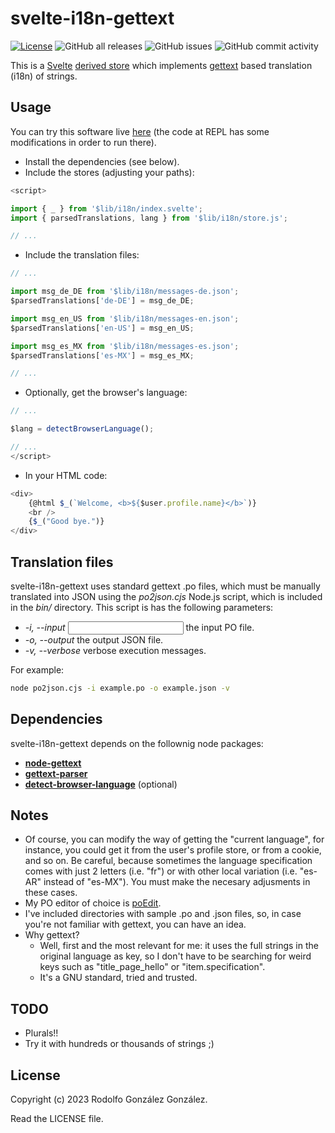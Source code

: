 # svelte-i18n-gettext

[![License](https://img.shields.io/badge/License-BSD_3--Clause-blue.svg)](https://opensource.org/licenses/BSD-3-Clause)
![GitHub all releases](https://img.shields.io/github/downloads/rgglez/svelte-i18n-gettext/total) 
![GitHub issues](https://img.shields.io/github/issues/rgglez/svelte-i18n-gettext) 
![GitHub commit activity](https://img.shields.io/github/commit-activity/y/rgglez/svelte-i18n-gettext)

This is a [Svelte](https://svelte.dev/) [derived store](https://learn.svelte.dev/tutorial/derived-stores) which implements [gettext](https://www.gnu.org/software/gettext/) based translation (i18n) of strings.

## Usage

You can try this software live [here](https://svelte.dev/repl/af093a25e8db40f5b77f9483ccf3919a?version=3.57.0) (the code at REPL has some modifications in order to run there).

* Install the dependencies (see below).
* Include the stores (adjusting your paths):

```javascript
<script>

import { _ } from '$lib/i18n/index.svelte';
import { parsedTranslations, lang } from '$lib/i18n/store.js';

// ...
```

* Include the translation files:

```javascript
// ...

import msg_de_DE from '$lib/i18n/messages-de.json';
$parsedTranslations['de-DE'] = msg_de_DE;

import msg_en_US from '$lib/i18n/messages-en.json';
$parsedTranslations['en-US'] = msg_en_US;

import msg_es_MX from '$lib/i18n/messages-es.json';
$parsedTranslations['es-MX'] = msg_es_MX;	

// ...
```

* Optionally, get the browser's language:

```javascript
// ...

$lang = detectBrowserLanguage();	

// ...
</script>
```

* In your HTML code:

```javascript
<div>
    {@html $_(`Welcome, <b>${$user.profile.name}</b>`)}
    <br />
    {$_("Good bye.")}
</div>
```

## Translation files

svelte-i18n-gettext uses standard gettext .po files, which must be manually translated into JSON using the *po2json.cjs* Node.js script, which is included in the *bin/* directory. This script is has the following parameters:

* *-i, --input <input>* the input PO file.
* *-o, --output <output>* the output JSON file.
* *-v, --verbose* verbose execution messages.

For example:

```bash
node po2json.cjs -i example.po -o example.json -v
```

## Dependencies

svelte-i18n-gettext depends on the follownig node packages:

* **[node-gettext](https://www.npmjs.com/package/node-gettext)**
* **[gettext-parser](https://www.npmjs.com/package/gettext-parser)**
* **[detect-browser-language](https://www.npmjs.com/package/detect-browser-language)** (optional)

## Notes

* Of course, you can modify the way of getting the "current language", for instance, you could get it from the user's profile store, or from a cookie, and so on. Be careful, because sometimes the language specification comes with just 2 letters (i.e. "fr") or with other local variation (i.e. "es-AR" instead of "es-MX"). You must make the necesary adjusments in these cases.
* My PO editor of choice is [poEdit](https://poedit.net/).
* I've included directories with sample .po and .json files, so, in case you're not familiar with gettext, you can have an idea.
* Why gettext? 
  * Well, first and the most relevant for me: it uses the full strings in the original language as key, so I don't have to be searching for weird keys such as "title_page_hello" or "item.specification".
  * It's a GNU standard, tried and trusted.
  
 ## TODO
 
 * Plurals!! 
 * Try it with hundreds or thousands of strings ;)
 
 ## License
 
 Copyright (c) 2023 Rodolfo González González.
 
 Read the LICENSE file.
